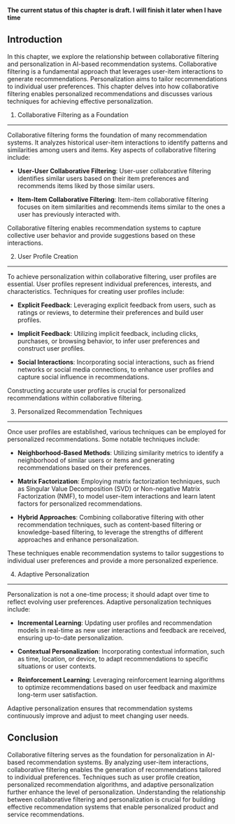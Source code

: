 **The current status of this chapter is draft. I will finish it later when I have time**

Introduction
------------

In this chapter, we explore the relationship between collaborative filtering and personalization in AI-based recommendation systems. Collaborative filtering is a fundamental approach that leverages user-item interactions to generate recommendations. Personalization aims to tailor recommendations to individual user preferences. This chapter delves into how collaborative filtering enables personalized recommendations and discusses various techniques for achieving effective personalization.

1. Collaborative Filtering as a Foundation
------------------------------------------

Collaborative filtering forms the foundation of many recommendation systems. It analyzes historical user-item interactions to identify patterns and similarities among users and items. Key aspects of collaborative filtering include:

* **User-User Collaborative Filtering**: User-user collaborative filtering identifies similar users based on their item preferences and recommends items liked by those similar users.

* **Item-Item Collaborative Filtering**: Item-item collaborative filtering focuses on item similarities and recommends items similar to the ones a user has previously interacted with.

Collaborative filtering enables recommendation systems to capture collective user behavior and provide suggestions based on these interactions.

2. User Profile Creation
------------------------

To achieve personalization within collaborative filtering, user profiles are essential. User profiles represent individual preferences, interests, and characteristics. Techniques for creating user profiles include:

* **Explicit Feedback**: Leveraging explicit feedback from users, such as ratings or reviews, to determine their preferences and build user profiles.

* **Implicit Feedback**: Utilizing implicit feedback, including clicks, purchases, or browsing behavior, to infer user preferences and construct user profiles.

* **Social Interactions**: Incorporating social interactions, such as friend networks or social media connections, to enhance user profiles and capture social influence in recommendations.

Constructing accurate user profiles is crucial for personalized recommendations within collaborative filtering.

3. Personalized Recommendation Techniques
-----------------------------------------

Once user profiles are established, various techniques can be employed for personalized recommendations. Some notable techniques include:

* **Neighborhood-Based Methods**: Utilizing similarity metrics to identify a neighborhood of similar users or items and generating recommendations based on their preferences.

* **Matrix Factorization**: Employing matrix factorization techniques, such as Singular Value Decomposition (SVD) or Non-negative Matrix Factorization (NMF), to model user-item interactions and learn latent factors for personalized recommendations.

* **Hybrid Approaches**: Combining collaborative filtering with other recommendation techniques, such as content-based filtering or knowledge-based filtering, to leverage the strengths of different approaches and enhance personalization.

These techniques enable recommendation systems to tailor suggestions to individual user preferences and provide a more personalized experience.

4. Adaptive Personalization
---------------------------

Personalization is not a one-time process; it should adapt over time to reflect evolving user preferences. Adaptive personalization techniques include:

* **Incremental Learning**: Updating user profiles and recommendation models in real-time as new user interactions and feedback are received, ensuring up-to-date personalization.

* **Contextual Personalization**: Incorporating contextual information, such as time, location, or device, to adapt recommendations to specific situations or user contexts.

* **Reinforcement Learning**: Leveraging reinforcement learning algorithms to optimize recommendations based on user feedback and maximize long-term user satisfaction.

Adaptive personalization ensures that recommendation systems continuously improve and adjust to meet changing user needs.

Conclusion
----------

Collaborative filtering serves as the foundation for personalization in AI-based recommendation systems. By analyzing user-item interactions, collaborative filtering enables the generation of recommendations tailored to individual preferences. Techniques such as user profile creation, personalized recommendation algorithms, and adaptive personalization further enhance the level of personalization. Understanding the relationship between collaborative filtering and personalization is crucial for building effective recommendation systems that enable personalized product and service recommendations.
